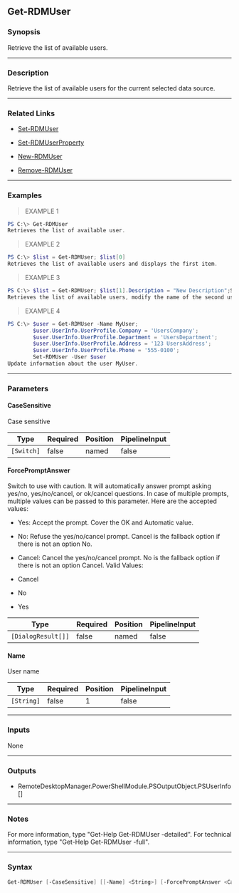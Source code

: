 Get-RDMUser
-----------

### Synopsis
Retrieve the list of available users.

---

### Description

Retrieve the list of available users for the current selected data source.

---

### Related Links
* [Set-RDMUser](Set-RDMUser)

* [Set-RDMUserProperty](Set-RDMUserProperty)

* [New-RDMUser](New-RDMUser)

* [Remove-RDMUser](Remove-RDMUser)

---

### Examples
> EXAMPLE 1

```PowerShell
PS C:\> Get-RDMUser
Retrieves the list of available user.
```
> EXAMPLE 2

```PowerShell
PS C:\> $list = Get-RDMUser; $list[0]
Retrieves the list of available users and displays the first item.
```
> EXAMPLE 3

```PowerShell
PS C:\> $list = Get-RDMUser; $list[1].Description = "New Description";Set-RDMUser $list[1]
Retrieves the list of available users, modify the name of the second user, update the user.
```
> EXAMPLE 4

```PowerShell
PS C:\> $user = Get-RDMUser -Name MyUser;
        $user.UserInfo.UserProfile.Company = 'UsersCompany';
        $user.UserInfo.UserProfile.Department = 'UsersDepartment';
        $user.UserInfo.UserProfile.Address = '123 UsersAddress';
        $user.UserInfo.UserProfile.Phone = '555-0100';
        Set-RDMUser -User $user
Update information about the user MyUser.
```

---

### Parameters
#### **CaseSensitive**
Case sensitive

|Type      |Required|Position|PipelineInput|
|----------|--------|--------|-------------|
|`[Switch]`|false   |named   |false        |

#### **ForcePromptAnswer**
Switch to use with caution. It will automatically answer prompt asking yes/no, yes/no/cancel, or ok/cancel questions. In case of multiple prompts, multiple values can be passed to this parameter. Here are the accepted values:
* Yes: Accept the prompt. Cover the OK and Automatic value.
* No: Refuse the yes/no/cancel prompt. Cancel is the fallback option if there is not an option No.
* Cancel: Cancel the yes/no/cancel prompt. No is the fallback option if there is not an option Cancel.
Valid Values:

* Cancel
* No
* Yes

|Type              |Required|Position|PipelineInput|
|------------------|--------|--------|-------------|
|`[DialogResult[]]`|false   |named   |false        |

#### **Name**
User name

|Type      |Required|Position|PipelineInput|
|----------|--------|--------|-------------|
|`[String]`|false   |1       |false        |

---

### Inputs
None

---

### Outputs
* RemoteDesktopManager.PowerShellModule.PSOutputObject.PSUserInfo[]

---

### Notes
For more information, type "Get-Help Get-RDMUser -detailed". For technical information, type "Get-Help Get-RDMUser -full".

---

### Syntax
```PowerShell
Get-RDMUser [-CaseSensitive] [[-Name] <String>] [-ForcePromptAnswer <Cancel | No | Yes>] [<CommonParameters>]
```
